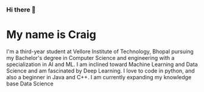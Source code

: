 ### Hi there 👋
# My name is Craig 

I'm a third-year student at Vellore Institute of Technology, Bhopal pursuing my Bachelor's degree in Computer Science and engineering with a specialization in AI and ML.
I am inclined toward Machine Learning and Data Science and am fascinated by Deep Learning.
I love to code in python, and also a beginner in Java and C++.
I am currently expanding my knowledge base Data Science
